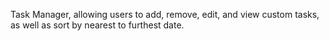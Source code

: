 Task Manager, allowing users to add, remove, edit, and view custom tasks, as well as sort by nearest to furthest date. 
